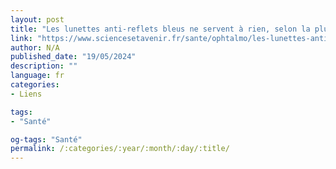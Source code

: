 ```yaml
---
layout: post
title: "Les lunettes anti-reflets bleus ne servent à rien, selon la plus large étude sur le sujet"
link: "https://www.sciencesetavenir.fr/sante/ophtalmo/les-lunettes-anti-reflets-bleus-ne-serviraient-a-rien-selon-la-plus-large-etude-sur-le-sujet_173177"
author: N/A
published_date: "19/05/2024"
description: ""
language: fr
categories:
- Liens

tags:
- "Santé"

og-tags: "Santé"
permalink: /:categories/:year/:month/:day/:title/
---
```

